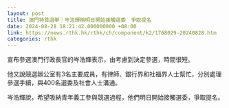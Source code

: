 ```yaml
---
layout: post
title: 澳門特首選舉｜岑浩輝稱明日開始接觸選委　爭取提名
date: 2024-08-28 18:21:42.000000000 +08:00
link: https://news.rthk.hk/rthk/ch/component/k2/1768029-20240828.htm
categories: rthk
---
```


宣布參選澳門行政長官的岑浩輝表示，由考慮到決定參選，時間很短。

他又說競選辦公室有3名主要成員，有律師、銀行界和社福界人士幫忙，分別處理參選手續，與400名選委及社會人士溝通。

岑浩輝說，希望吸納青年義工參與競選過程，他們明日開始接觸選委，爭取提名。
